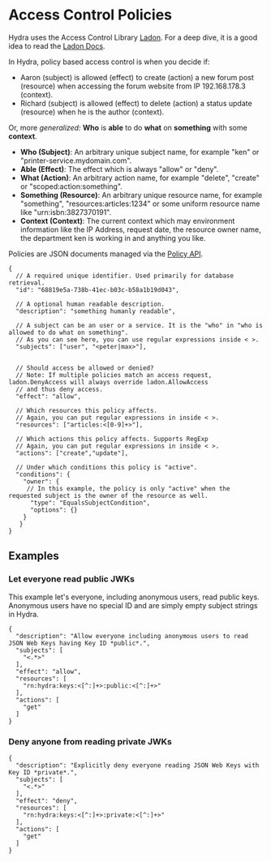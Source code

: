 # Access Control Policies

Hydra uses the Access Control Library [Ladon](https://github.com/ory/ladon).
For a deep dive, it is a good idea to read the [Ladon Docs](https://github.com/ory/ladon#ladon).

In Hydra, policy based access control is when you decide if:

- Aaron (subject) is allowed (effect) to create (action) a new forum post (resource) when accessing the forum website from IP 192.168.178.3 (context).
- Richard (subject) is allowed (effect) to delete (action) a status update (resource) when he is the author (context).

Or, more *generalized:* **Who** is **able** to do **what** on **something** with some **context**.

* **Who (Subject)**: An arbitrary unique subject name, for example "ken" or "printer-service.mydomain.com".
* **Able (Effect)**: The effect which is always "allow" or "deny".
* **What (Action)**: An arbitrary action name, for example "delete", "create" or "scoped:action:something".
* **Something (Resource)**: An arbitrary unique resource name, for example "something", "resources:articles:1234" or some uniform resource name like "urn:isbn:3827370191".
* **Context (Context)**: The current context which may environment information like the IP Address, request date, the resource owner name, the department ken is working in and anything you like.

Policies are JSON documents managed via the [Policy API](http://docs.hydra13.apiary.io/#reference/policies).

```
{
  // A required unique identifier. Used primarily for database retrieval.
  "id": "68819e5a-738b-41ec-b03c-b58a1b19d043",
  
  // A optional human readable description.
  "description": "something humanly readable",
  
  // A subject can be an user or a service. It is the "who" in "who is allowed to do what on something".
  // As you can see here, you can use regular expressions inside < >.
  "subjects": ["user", "<peter|max>"],
    
  
  // Should access be allowed or denied?
  // Note: If multiple policies match an access request, ladon.DenyAccess will always override ladon.AllowAccess
  // and thus deny access.
  "effect": "allow",
  
  // Which resources this policy affects.
  // Again, you can put regular expressions in inside < >.
  "resources": ["articles:<[0-9]+>"],
  
  // Which actions this policy affects. Supports RegExp
  // Again, you can put regular expressions in inside < >.
  "actions": ["create","update"],
  
  // Under which conditions this policy is "active".
  "conditions": {
    "owner": {
     // In this example, the policy is only "active" when the requested subject is the owner of the resource as well.
      "type": "EqualsSubjectCondition",
      "options": {}
    }
   }
}
```

## Examples

### Let everyone read public JWKs

This example let's everyone, including anonymous users, read public keys. Anonymous users have no special ID and are
simply empty subject strings in Hydra.

```
{
  "description": "Allow everyone including anonymous users to read JSON Web Keys having Key ID *public*.",
  "subjects": [
    "<.*>"
  ],
  "effect": "allow",
  "resources": [
    "rn:hydra:keys:<[^:]+>:public:<[^:]+>"
  ],
  "actions": [
    "get"
  ]
}
```

### Deny anyone from reading private JWKs

```
{
  "description": "Explicitly deny everyone reading JSON Web Keys with Key ID *private*.",
  "subjects": [
    "<.*>"
  ],
  "effect": "deny",
  "resources": [
    "rn:hydra:keys:<[^:]+>:private:<[^:]+>"
  ],
  "actions": [
    "get"
  ]
}
```
